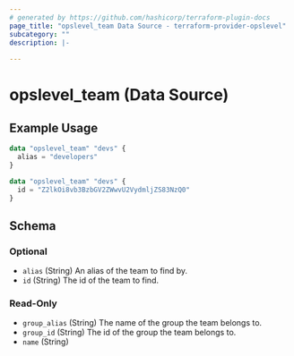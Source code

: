 ```yaml
---
# generated by https://github.com/hashicorp/terraform-plugin-docs
page_title: "opslevel_team Data Source - terraform-provider-opslevel"
subcategory: ""
description: |-
  
---
```


# opslevel_team (Data Source)



## Example Usage

```terraform
data "opslevel_team" "devs" {
  alias = "developers"
}

data "opslevel_team" "devs" {
  id = "Z2lkOi8vb3BzbGV2ZWwvU2VydmljZS83NzQ0"
}
```

<!-- schema generated by tfplugindocs -->
## Schema

### Optional

- `alias` (String) An alias of the team to find by.
- `id` (String) The id of the team to find.

### Read-Only

- `group_alias` (String) The name of the group the team belongs to.
- `group_id` (String) The id of the group the team belongs to.
- `name` (String)


